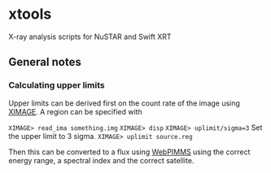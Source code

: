 # xtools

X-ray analysis scripts for NuSTAR and Swift XRT


## General notes

### Calculating upper limits

Upper limits can be derived first on the count rate of the image using
[XIMAGE](https://heasarc.gsfc.nasa.gov/docs/xanadu/ximage/manual/ximage.html). A region can be specified with

`XIMAGE> read_ima something.img`
`XIMAGE> disp`
`XIMAGE> uplimit/sigma=3` Set the upper limit to 3 sigma.
`XIMAGE> uplimit source.reg`

Then this can be converted to a flux using [WebPIMMS](https://heasarc.gsfc.nasa.gov/cgi-bin/Tools/w3pimms/w3pimms.pl) using the correct
energy range, a spectral index and the correct satellite.
